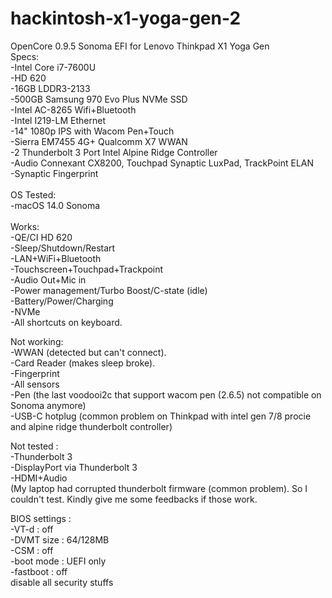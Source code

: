 # hackintosh-x1-yoga-gen-2
OpenCore 0.9.5 Sonoma EFI for Lenovo Thinkpad X1 Yoga Gen 
<br />
Specs:<br />
-Intel Core i7-7600U<br />
-HD 620<br />
-16GB LDDR3-2133<br />
-500GB Samsung 970 Evo Plus NVMe SSD<br />
-Intel AC-8265 Wifi+Bluetooth<br />
-Intel I219-LM Ethernet<br />
-14" 1080p IPS with Wacom Pen+Touch<br />
-Sierra EM7455 4G+ Qualcomm X7 WWAN<br />
-2 Thunderbolt 3 Port Intel Alpine Ridge Controller<br />
-Audio Connexant CX8200, Touchpad Synaptic LuxPad, TrackPoint ELAN<br />
-Synaptic Fingerprint<br />
<br />
OS Tested:<br />
-macOS 14.0 Sonoma<br />
<br />
Works:<br />
-QE/CI HD 620<br />
-Sleep/Shutdown/Restart<br />
-LAN+WiFi+Bluetooth<br />
-Touchscreen+Touchpad+Trackpoint<br />
-Audio Out+Mic in<br />
-Power management/Turbo Boost/C-state (idle)<br />
-Battery/Power/Charging<br />
-NVMe<br />
-All shortcuts on keyboard.<br />

Not working:<br />
-WWAN (detected but can't connect).<br />
-Card Reader (makes sleep broke).<br />
-Fingerprint <br />
-All sensors<br />
-Pen (the last voodooi2c that support wacom pen (2.6.5) not compatible on Sonoma anymore)<br />
-USB-C hotplug (common problem on Thinkpad with intel gen 7/8 procie and alpine ridge thunderbolt controller)<br />

Not tested : <br />
-Thunderbolt 3<br />
-DisplayPort via Thunderbolt 3<br />
-HDMI+Audio <br />
(My laptop had corrupted thunderbolt firmware (common problem). So I couldn't test. Kindly give me some feedbacks if those work.<br />

BIOS settings :<br />
-VT-d : off<br />
-DVMT size : 64/128MB<br />
-CSM : off<br />
-boot mode : UEFI only<br />
-fastboot : off<br />
disable all security stuffs<br />

